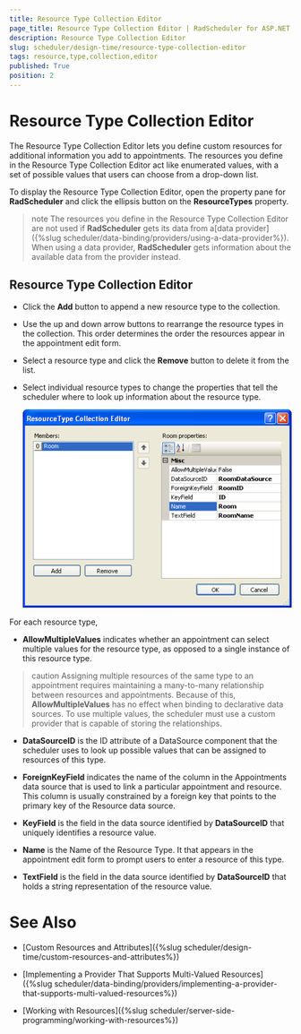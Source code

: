 ```yaml
---
title: Resource Type Collection Editor
page_title: Resource Type Collection Editor | RadScheduler for ASP.NET AJAX Documentation
description: Resource Type Collection Editor
slug: scheduler/design-time/resource-type-collection-editor
tags: resource,type,collection,editor
published: True
position: 2
---
```


# Resource Type Collection Editor



The Resource Type Collection Editor lets you define custom resources for additional information you add to appointments. The resources you define in the Resource Type Collection Editor act like enumerated values, with a set of possible values that users can choose from a drop-down list.

To display the Resource Type Collection Editor, open the property pane for **RadScheduler** and click the ellipsis button on the **ResourceTypes** property.

>note The resources you define in the Resource Type Collection Editor are not used if **RadScheduler** gets its data from a[data provider]({%slug scheduler/data-binding/providers/using-a-data-provider%}). When using a data provider, **RadScheduler** gets information about the available data from the provider instead.
>


## Resource Type Collection Editor

* Click the **Add** button to append a new resource type to the collection.

* Use the up and down arrow buttons to rearrange the resource types in the collection. This order determines the order the resources appear in the appointment edit form.

* Select a resource type and click the **Remove** button to delete it from the list.

* Select individual resource types to change the properties that tell the scheduler where to look up information about the resource type.

	![Resource Type Collection Editor](images/scheduler_resourcetypecollectioneditor.png)

For each resource type,

* **AllowMultipleValues** indicates whether an appointment can select multiple values for the resource type, as opposed to a single instance of this resource type.

>caution Assigning multiple resources of the same type to an appointment requires maintaining a many-to-many relationship between resources and appointments. Because of this, **AllowMultipleValues** has no effect when binding to declarative data sources. To use multiple values, the scheduler must use a custom provider that is capable of storing the relationships.
>


* **DataSourceID** is the ID attribute of a DataSource component that the scheduler uses to look up possible values that can be assigned to resources of this type.

* **ForeignKeyField** indicates the name of the column in the Appointments data source that is used to link a particular appointment and resource. This column is usually constrained by a foreign key that points to the primary key of the Resource data source.

* **KeyField** is the field in the data source identified by **DataSourceID** that uniquely identifies a resource value.

* **Name** is the Name of the Resource Type. It that appears in the appointment edit form to prompt users to enter a resource of this type.

* **TextField** is the field in the data source identified by **DataSourceID** that holds a string representation of the resource value.

# See Also

 * [Custom Resources and Attributes]({%slug scheduler/design-time/custom-resources-and-attributes%})

 * [Implementing a Provider That Supports Multi-Valued Resources]({%slug scheduler/data-binding/providers/implementing-a-provider-that-supports-multi-valued-resources%})

 * [Working with Resources]({%slug scheduler/server-side-programming/working-with-resources%})
